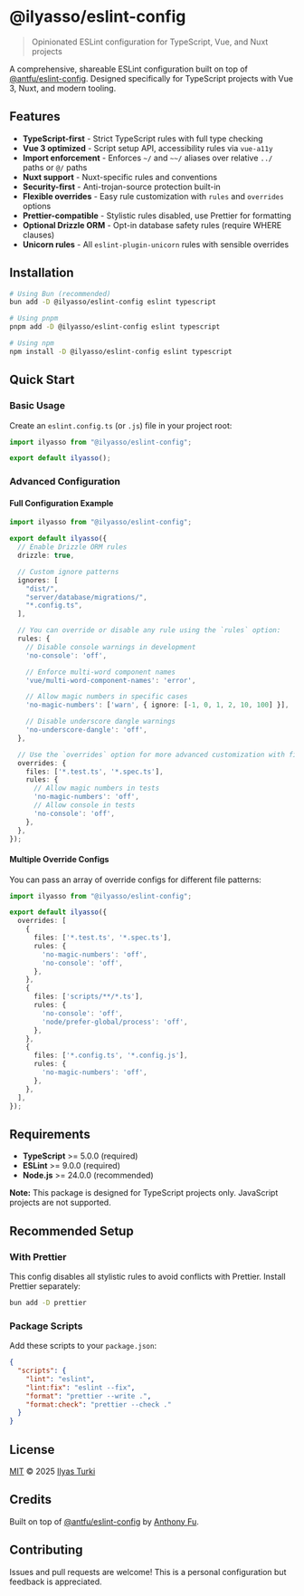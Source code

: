 # @ilyasso/eslint-config

> Opinionated ESLint configuration for TypeScript, Vue, and Nuxt projects

A comprehensive, shareable ESLint configuration built on top of [@antfu/eslint-config](https://github.com/antfu/eslint-config). Designed specifically for TypeScript projects with Vue 3, Nuxt, and modern tooling.

## Features

- **TypeScript-first** - Strict TypeScript rules with full type checking
- **Vue 3 optimized** - Script setup API, accessibility rules via `vue-a11y`
- **Import enforcement** - Enforces `~/` and `~~/` aliases over relative `../` paths or `@/` paths
- **Nuxt support** - Nuxt-specific rules and conventions
- **Security-first** - Anti-trojan-source protection built-in
- **Flexible overrides** - Easy rule customization with `rules` and `overrides` options
- **Prettier-compatible** - Stylistic rules disabled, use Prettier for formatting
- **Optional Drizzle ORM** - Opt-in database safety rules (require WHERE clauses)
- **Unicorn rules** - All `eslint-plugin-unicorn` rules with sensible overrides

## Installation

```bash
# Using Bun (recommended)
bun add -D @ilyasso/eslint-config eslint typescript

# Using pnpm
pnpm add -D @ilyasso/eslint-config eslint typescript

# Using npm
npm install -D @ilyasso/eslint-config eslint typescript
```

## Quick Start

### Basic Usage

Create an `eslint.config.ts` (or `.js`) file in your project root:

```typescript
import ilyasso from "@ilyasso/eslint-config";

export default ilyasso();
```

### Advanced Configuration

#### Full Configuration Example

```typescript
import ilyasso from "@ilyasso/eslint-config";

export default ilyasso({
  // Enable Drizzle ORM rules
  drizzle: true,

  // Custom ignore patterns
  ignores: [
    "dist/",
    "server/database/migrations/",
    "*.config.ts",
  ],

  // You can override or disable any rule using the `rules` option:
  rules: {
    // Disable console warnings in development
    'no-console': 'off',

    // Enforce multi-word component names
    'vue/multi-word-component-names': 'error',

    // Allow magic numbers in specific cases
    'no-magic-numbers': ['warn', { ignore: [-1, 0, 1, 2, 10, 100] }],

    // Disable underscore dangle warnings
    'no-underscore-dangle': 'off',
  },

  // Use the `overrides` option for more advanced customization with file patterns:
  overrides: {
    files: ['*.test.ts', '*.spec.ts'],
    rules: {
      // Allow magic numbers in tests
      'no-magic-numbers': 'off',
      // Allow console in tests
      'no-console': 'off',
    },
  },
});
```

#### Multiple Override Configs

You can pass an array of override configs for different file patterns:

```typescript
import ilyasso from "@ilyasso/eslint-config";

export default ilyasso({
  overrides: [
    {
      files: ['*.test.ts', '*.spec.ts'],
      rules: {
        'no-magic-numbers': 'off',
        'no-console': 'off',
      },
    },
    {
      files: ['scripts/**/*.ts'],
      rules: {
        'no-console': 'off',
        'node/prefer-global/process': 'off',
      },
    },
    {
      files: ['*.config.ts', '*.config.js'],
      rules: {
        'no-magic-numbers': 'off',
      },
    },
  ],
});
```

## Requirements

- **TypeScript** >= 5.0.0 (required)
- **ESLint** >= 9.0.0 (required)
- **Node.js** >= 24.0.0 (recommended)

**Note:** This package is designed for TypeScript projects only. JavaScript projects are not supported.

## Recommended Setup

### With Prettier

This config disables all stylistic rules to avoid conflicts with Prettier. Install Prettier separately:

```bash
bun add -D prettier
```

### Package Scripts

Add these scripts to your `package.json`:

```json
{
  "scripts": {
    "lint": "eslint",
    "lint:fix": "eslint --fix",
    "format": "prettier --write .",
    "format:check": "prettier --check ."
  }
}
```

## License

[MIT](./LICENSE) © 2025 [Ilyas Turki](https://github.com/Yasso9)

## Credits

Built on top of [@antfu/eslint-config](https://github.com/antfu/eslint-config) by [Anthony Fu](https://github.com/antfu).

## Contributing

Issues and pull requests are welcome! This is a personal configuration but feedback is appreciated.
